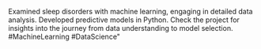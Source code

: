 Examined sleep disorders with machine learning, engaging in detailed data analysis. Developed predictive models in Python. Check the project for insights into the journey from data understanding to model selection.  #MachineLearning #DataScience"





